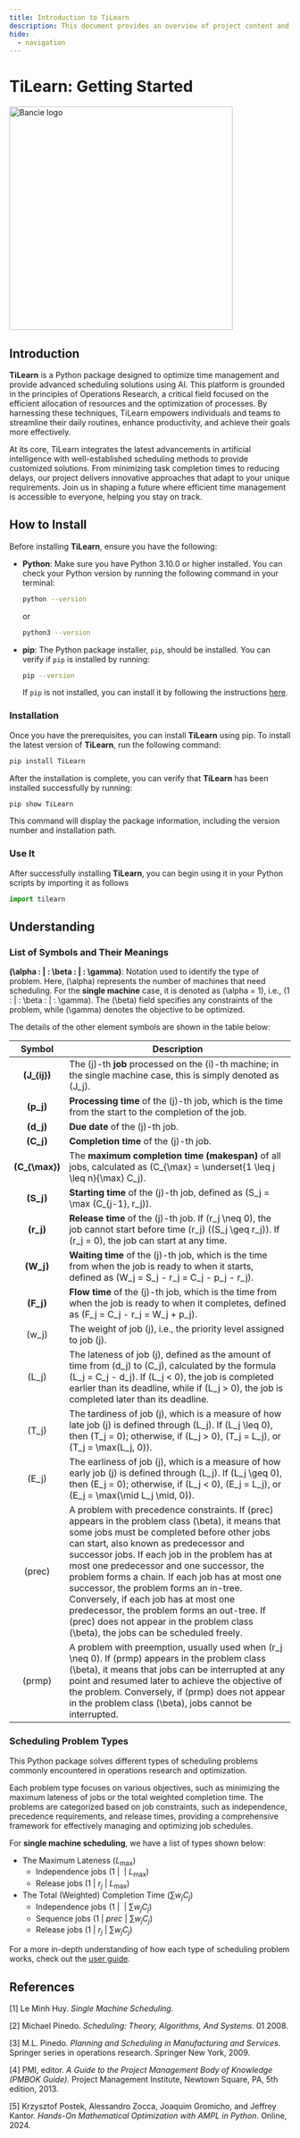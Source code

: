 ```yaml
---
title: Introduction to TiLearn
description: This document provides an overview of project content and the generalization of the various problems it addresses
hide:
  - navigation
---
```

# TiLearn: Getting Started

<a href="https://web.facebook.com/ngchibangg?__cft__[0]=AZUZx_Pe8u4-tiSh77gJQ1HR1YJ7SNb7CqCvr0Hkf8oO69J2fwebFyWGl9r68Kg3WmgWsUa-RCwdT2HzRTdCC8WW45Gtx_wO4AjBJKgfcLuIG94XDOYjlqq7SbS4q4D-KTjM8_CR_GQ5ZkeG7cliEFmlX6VyeDFxH5Jo8ubWPIg60g&__tn__=-]C%2CP-R" target="_blank">
  <picture>
    <source media="(prefers-color-scheme: dark)" srcset="https://github.com/Bancie/Optimization-Oracle/assets/144613141/e36031e2-c050-4f56-8c53-c4d851772af3" style="max-width: 100%; width: 400px; margin-bottom: 20px">
    <img alt="Bancie logo" src="https://github.com/Bancie/TiLearn/assets/144613141/9c35f828-8c29-444e-aafb-f298c2bdba93" width="400px">
  </picture>
</a>
<h3></h3>

## Introduction

**TiLearn** is a Python package designed to optimize time management and provide advanced scheduling solutions using AI. This platform is grounded in the principles of Operations Research, a critical field focused on the efficient allocation of resources and the optimization of processes. By harnessing these techniques, TiLearn empowers individuals and teams to streamline their daily routines, enhance productivity, and achieve their goals more effectively.

At its core, TiLearn integrates the latest advancements in artificial intelligence with well-established scheduling methods to provide customized solutions. From minimizing task completion times to reducing delays, our project delivers innovative approaches that adapt to your unique requirements. Join us in shaping a future where efficient time management is accessible to everyone, helping you stay on track.

## How to Install

Before installing **TiLearn**, ensure you have the following:

- **Python**: Make sure you have Python 3.10.0 or higher installed. You can check your Python version by running the following command in your terminal:

    ```bash
    python --version
    ```

    or 

    ```bash
    python3 --version
    ```

- **pip**: The Python package installer, `pip`, should be installed. You can verify if `pip` is installed by running:

    ```bash
    pip --version
    ```

    If `pip` is not installed, you can install it by following the instructions [here](https://pip.pypa.io/en/stable/installation/).

### Installation

Once you have the prerequisites, you can install **TiLearn** using pip. To install the latest version of **TiLearn**, run the following command:

```bash
pip install TiLearn
```

After the installation is complete, you can verify that **TiLearn** has been installed successfully by running:

```bash
pip show TiLearn
```

This command will display the package information, including the version number and installation path.

### Use It

After successfully installing **TiLearn**, you can begin using it in your Python scripts by importing it as follows

```python
import tilearn
```

## Understanding
### List of Symbols and Their Meanings

**\(\alpha \: | \: \beta \: | \: \gamma\)**: Notation used to identify the type of problem. Here, \(\alpha\) represents the number of machines that need scheduling. For the **single machine** case, it is denoted as \(\alpha = 1\), i.e., \(1 \: | \: \beta \: | \: \gamma\). The \(\beta\) field specifies any constraints of the problem, while \(\gamma\) denotes the objective to be optimized.

The details of the other element symbols are shown in the table below:

| Symbol | Description |
| :------: | ------ | 
| **\(J_{ij}\)** | The \(j\)-th **job** processed on the \(i\)-th machine; in the single machine case, this is simply denoted as \(J_j\). |
| **\(p_j\)** | **Processing time** of the \(j\)-th job, which is the time from the start to the completion of the job. |
| **\(d_j\)** | **Due date** of the \(j\)-th job. |
| **\(C_j\)** | **Completion time** of the \(j\)-th job. |
| **\(C_{\max}\)** | The **maximum completion time (makespan)** of all jobs, calculated as \(C_{\max} = \underset{1 \leq j \leq n}{\max} C_j\). |
| **\(S_j\)** | **Starting time** of the \(j\)-th job, defined as \(S_j = \max (C_{j-1}, r_j)\). |
| **\(r_j\)** | **Release time** of the \(j\)-th job. If \(r_j \neq 0\), the job cannot start before time \(r_j\) (\(S_j \geq r_j\)). If \(r_j = 0\), the job can start at any time. |
| **\(W_j\)** | **Waiting time** of the \(j\)-th job, which is the time from when the job is ready to when it starts, defined as \(W_j = S_j - r_j = C_j - p_j - r_j\). |
| **\(F_j\)** | **Flow time** of the \(j\)-th job, which is the time from when the job is ready to when it completes, defined as \(F_j = C_j - r_j = W_j + p_j\). |
| \(w_j\)     | The weight of job \(j\), i.e., the priority level assigned to job \(j\). |
| \(L_j\)     | The lateness of job \(j\), defined as the amount of time from \(d_j\) to \(C_j\), calculated by the formula \(L_j = C_j - d_j\). If \(L_j < 0\), the job is completed earlier than its deadline, while if \(L_j > 0\), the job is completed later than its deadline. |
| \(T_j\)     | The tardiness of job \(j\), which is a measure of how late job \(j\) is defined through \(L_j\). If \(L_j \leq 0\), then \(T_j = 0\); otherwise, if \(L_j > 0\), \(T_j = L_j\), or \(T_j = \max(L_j, 0)\). |
| \(E_j\)     | The earliness of job \(j\), which is a measure of how early job \(j\) is defined through \(L_j\). If \(L_j \geq 0\), then \(E_j = 0\); otherwise, if \(L_j < 0\), \(E_j = L_j\), or \(E_j = \max(\mid L_j \mid, 0)\). |
| \(prec\)    | A problem with precedence constraints. If \(prec\) appears in the problem class \(\beta\), it means that some jobs must be completed before other jobs can start, also known as predecessor and successor jobs. If each job in the problem has at most one predecessor and one successor, the problem forms a chain. If each job has at most one successor, the problem forms an in-tree. Conversely, if each job has at most one predecessor, the problem forms an out-tree. If \(prec\) does not appear in the problem class \(\beta\), the jobs can be scheduled freely. |
| \(prmp\)    | A problem with preemption, usually used when \(r_j \neq 0\). If \(prmp\) appears in the problem class \(\beta\), it means that jobs can be interrupted at any point and resumed later to achieve the objective of the problem. Conversely, if \(prmp\) does not appear in the problem class \(\beta\), jobs cannot be interrupted. |

### Scheduling Problem Types

This Python package solves different types of scheduling problems commonly encountered in operations research and optimization.

Each problem type focuses on various objectives, such as minimizing the maximum lateness of jobs or the total weighted completion time. The problems are categorized based on job constraints, such as independence, precedence requirements, and release times, providing a comprehensive framework for effectively managing and optimizing job schedules.

For **single machine scheduling**, we have a list of types shown below:

- The Maximum Lateness $\big(L_{\max}\big)$
    - Independence jobs $\big(1 \: | \:  \: | \: L_{\max}\big)$
    - Release jobs $\big(1 \: | \: r_j \: | \: L_{\max}\big)$
- The Total (Weighted) Completion Time $\big(\sum w_j C_j\big)$
    - Independence jobs $\big(1 \: | \:  \: | \: \sum w_j C_j\big)$
    - Sequence jobs $\big(1 \: | \: prec \: | \: \sum w_j C_j\big)$
    - Release jobs $\big(1 \: | \: r_j \: | \: \sum w_j C_j\big)$


For a more in-depth understanding of how each type of scheduling problem works, check out the [user guide](../user-guide/index.md).

## References

[1] Le Minh Huy. *Single Machine Scheduling*.

[2] Michael Pinedo. *Scheduling: Theory, Algorithms, And Systems*. 01 2008.

[3] M.L. Pinedo. *Planning and Scheduling in Manufacturing and Services*. Springer series in operations research. Springer New York, 2009.

[4] PMI, editor. *A Guide to the Project Management Body of Knowledge (PMBOK Guide)*. Project Management Institute, Newtown Square, PA, 5th edition, 2013.

[5] Krzysztof Postek, Alessandro Zocca, Joaquim Gromicho, and Jeffrey Kantor. *Hands-On Mathematical Optimization with AMPL in Python*. Online, 2024.